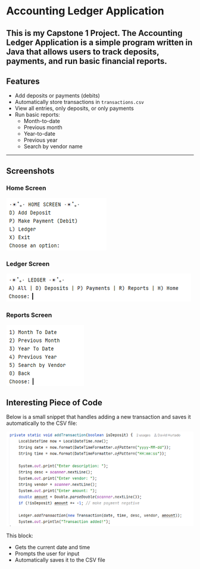 # Accounting Ledger Application

This is my **Capstone 1 Project**.
The Accounting Ledger Application is a simple program written in Java that allows users to track deposits, payments, and
run basic financial reports.
---
## Features

- Add deposits or payments (debits)
- Automatically store transactions in `transactions.csv`
- View all entries, only deposits, or only payments
- Run basic reports:
    - Month-to-date
    - Previous month
    - Year-to-date
    - Previous year
    - Search by vendor name

---
## Screenshots

### Home Screen

![Home Screen](images/home_screen.png)

### Ledger Screen

![Ledger Screen](images/ledger_screen.png)

### Reports Screen

![Reports Screen](images/reports_screen.png)

## Interesting Piece of Code

Below is a small snippet that handles adding a new transaction and saves it automatically to the CSV file:

![Interesting Code](images/Interesting_Code.png)

This block:

* Gets the current date and time
* Prompts the user for input
* Automatically saves it to the CSV file